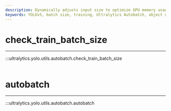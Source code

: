 ```yaml
---
description: Dynamically adjusts input size to optimize GPU memory usage during training. Learn how to use check_train_batch_size with Ultralytics YOLO.
keywords: YOLOv5, batch size, training, Ultralytics Autobatch, object detection, model performance
---
```


# check_train_batch_size
---
:::ultralytics.yolo.utils.autobatch.check_train_batch_size
<br><br>

# autobatch
---
:::ultralytics.yolo.utils.autobatch.autobatch
<br><br>
